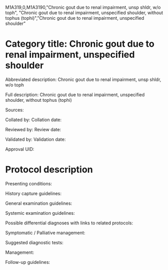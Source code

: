 M1A319,0,M1A3190,"Chronic gout due to renal impairment, unsp shldr, w/o toph", "Chronic gout due to renal impairment, unspecified shoulder, without tophus (tophi)","Chronic gout due to renal impairment, unspecified shoulder"
# Category title: Chronic gout due to renal impairment, unspecified shoulder

Abbreviated description: Chronic gout due to renal impairment, unsp shldr, w/o toph

Full description: Chronic gout due to renal impairment, unspecified shoulder, without tophus (tophi)

Sources:

Collated by:
Collation date:

Reviewed by:
Review date:

Validated by:
Validation date:

Approval UID:

# Protocol description

Presenting conditions:

History capture guidelines:

General examination guidelines:

Systemic examination guidelines:

Possible differential diagnoses with links to related protocols:

Symptomatic / Palliative management:

Suggested diagnostic tests:

Management:

Follow-up guidelines:
